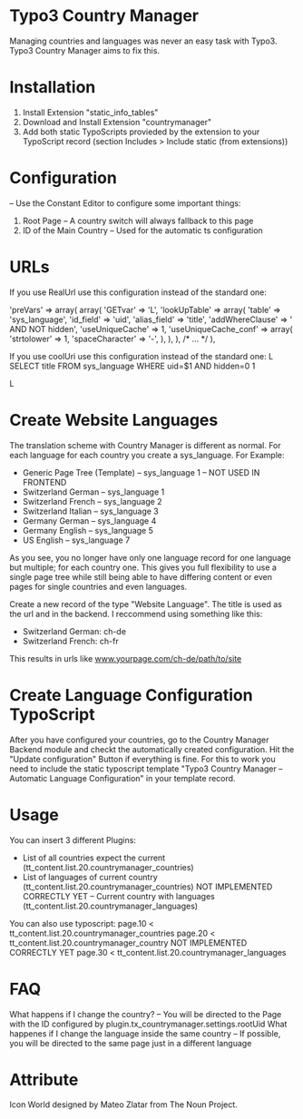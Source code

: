 Typo3 Country Manager
=====================
Managing countries and languages was never an easy task with Typo3. Typo3 Country Manager aims to fix this.



Installation
===

1. Install Extension "static_info_tables"
2. Download and Install Extension "countrymanager"
3. Add both static TypoScripts provieded by the extension to your TypoScript record (section Includes > Include static (from extensions))



Configuration
=== 

– Use the Constant Editor to configure some important things:
1. Root Page – A country switch will always fallback to this page
2. ID of the Main Country – Used for the automatic ts configuration



URLs
===
If you use RealUrl use this configuration instead of the standard one:

'preVars' => array( 
	array(
		'GETvar' => 'L',
		'lookUpTable' => array(
			'table' => 'sys_language',
			'id_field' => 'uid',
			'alias_field' => 'title',
			'addWhereClause' => ' AND NOT hidden',
			'useUniqueCache' => 1,
			'useUniqueCache_conf' => array(
				'strtolower' => 1,
				'spaceCharacter' => '-',
			),
		),
	),
	/* ... */
),

If you use coolUri use this configuration instead of the standard one:
<uriparts>
	<part>
		<parameter>L</parameter>
		<lookindb>
			<to>SELECT title FROM sys_language WHERE uid=$1 AND hidden=0</to>
			<t3conv>1</t3conv>
		</lookindb>
	</part>
	<!-- ... -->
</uriparts>
<!-- ... -->
<paramorder>
	<param>L</param>
</paramorder>



Create Website Languages
===
The translation scheme with Country Manager is different as normal.
For each language for each country you create a sys_language. For Example:

* Generic Page Tree (Template) – sys_language 1 – NOT USED IN FRONTEND
* Switzerland German – sys_language 1
* Switzerland French – sys_language 2
* Switzerland Italian – sys_language 3
* Germany German – sys_language 4
* Germany English – sys_language 5
* US English – sys_language 7

As you see, you no longer have only one language record for one language but multiple; for each country one.
This gives you full flexibility to use a single page tree while still being able to have differing content
or even pages for single countries and even languages.

Create a new record of the type "Website Language".
The title is used as the url and in the backend. I reccommend using something like this:
* Switzerland German: ch-de
* Switzerland French: ch-fr

This results in urls like www.yourpage.com/ch-de/path/to/site



Create Language Configuration TypoScript
===
After you have configured your countries, go to the Country Manager Backend module
and checkt the automatically created configuration. Hit the "Update configuration" Button if
everything is fine.
For this to work you need to include the static typoscript template
"Typo3 Country Manager – Automatic Language Configuration" in your template record.



Usage
===
You can insert 3 different Plugins:
- List of all countries expect the current (tt_content.list.20.countrymanager_countries)
- List of languages of current country (tt_content.list.20.countrymanager_countries)
NOT IMPLEMENTED CORRECTLY YET – Current country with languages (tt_content.list.20.countrymanager_languages)

You can also use typoscript:
page.10 < tt_content.list.20.countrymanager_countries
page.20 < tt_content.list.20.countrymanager_country
NOT IMPLEMENTED CORRECTLY YET page.30 < tt_content.list.20.countrymanager_languages



FAQ
===
What happens if I change the country?
– You will be directed to the Page with the ID configured by plugin.tx_countrymanager.settings.rootUid
What happenes if I change the language inside the same country
– If possible, you will be directed to the same page just in a different language


Attribute
==
Icon World designed by Mateo Zlatar from The Noun Project.